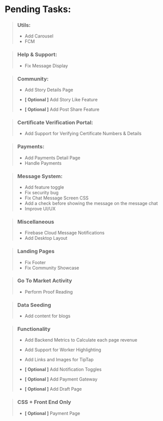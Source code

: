# Pending Tasks:

> ### Utils:
>  - Add Carousel
>  - FCM


> ### Help & Support:
>  - Fix Message Display


> ### Community:
>   - Add Story Details Page
>
> 
>   - **[ Optional ]** Add Story Like Feature 
>   - **[ Optional ]** Add Post Share Feature 
         

> ### Certificate Verification Portal:
>   - Add Support for Verifying Certificate Numbers & Details


> ### Payments:
>   - Add Payments Detail Page
>   - Handle Payments
      

> ### Message System:
>   - Add feature toggle 
>   - Fix security bug
>   - Fix Chat Message Screen CSS
>   - Add a check before showing the message on the message chat
>   - Improve UI/UX
 

> ### Miscellaneous
>   - Firebase Cloud Message Notifications
>   - Add Desktop Layout


> ### Landing Pages
>   - Fix Footer 
>   - Fix Community Showcase 


> ### Go To Market Activity
>   - Perform Proof Reading


> ### Data Seeding
>   - Add content for blogs

> ### Functionality
>   - Add Backend Metrics to Calculate each page revenue
>   - Add Support for Worker Highlighting
>   - Add Links and Images for TipTap
> 
> 
>   - **[ Optional ]** Add Notification Toggles
>   - **[ Optional ]** Add Payment Gateway
>   - **[ Optional ]** Add Draft Page

> ### CSS + Front End Only
>   - **[ Optional ]** Payment Page
